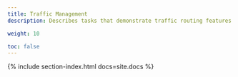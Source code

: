 ```yaml
---
title: Traffic Management
description: Describes tasks that demonstrate traffic routing features of Istio service mesh.

weight: 10

toc: false
---
```


{% include section-index.html docs=site.docs %}
